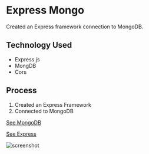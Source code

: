 # Express Mongo

Created an Express framework connection to MongoDB. 

## Technology Used
* Express.js
* MongDB
* Cors

## Process
1. Created an Express Framework
2. Connected to MongoDB

[See MongoDB](https://www.mongodb.com/)

[See Express](https://www.expressjs.com/)

![screenshot](https://www.wwf.org.uk/sites/default/files/styles/hero_s/public/2022-05/_WW1129401.jpg?h=82f92a78&itok=f2F7-ZEr)